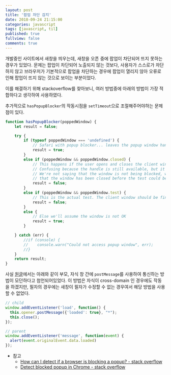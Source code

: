 ```yaml
---
layout: post
title: '팝업 차단 감지'
date: 2018-09-24 21:15:00
categories: javascript
tags: [javascript, til]
published: true
fullview: false
comments: true
---
```


개발중인 사이트에서 새창을 띄우는데, 새창을 오픈 중에 팝업이 차단되어 뜨지 못하는 경우가 있었다. 문제는 팝업이 차단되어 노출되지 않는 것보다, 사용자가 스스로가 차단하지 않고 브라우저가 기본적으로 팝업을 차단하는 경우에 팝업이 열리지 않아 오류로 인해 팝업이 뜨지 않는 것으로 보이는 부분이었다.

이를 해결하기 위해 stackoverflow를 찾아보니, 여러 방법중에 아래의 방법이 가장 적합하다고 생각하여 사용하였다.

추가적으로 `hasPopupBlocker`의 작동시점을 `setTimeout`으로 조절해주어야하는 문제점이 있다.

```javascript
function hasPopupBlocker(poppedWindow) {
    let result = false;

    try {
        if (typeof poppedWindow === 'undefined') {
            // Safari with popup blocker... leaves the popup window handle undefined
            result = true;
        }
        else if (poppedWindow && poppedWindow.closed) {
            // This happens if the user opens and closes the client window...
            // Confusing because the handle is still available, but it's in a "closed" state.
            // We're not saying that the window is not being blocked, we're just saying
            // that the window has been closed before the test could be run.
            result = false;
        }
        else if (poppedWindow && poppedWindow.test) {
            // This is the actual test. The client window should be fine.
            result = false;
        }
        else {
            // Else we'll assume the window is not OK
            result = true;
        }

    } catch (err) {
        //if (console) {
        //    console.warn("Could not access popup window", err);
        //}
    }
    return result;
}
```

사실 [원글](https://stackoverflow.com/questions/668286/detect-blocked-popup-in-chrome/1089792#1089792)에서는 아래와 같이 부모, 자식 창 간에 `postMessage`를 사용하여 통신하는 방법이 모던하다고 첨언되어있었다. 이 방법은 자식이 cross-domain 인 경우에도 작동을 하겠지만, 필자의 경우에는 새창이 필자가 수정할 수 없는 경우여서 해당 방법을 사용할 수 없었다.

```javascript
// child
window.addEventListener('load', function() {
  this.opener.postMessage({'loaded': true}, "*");
  this.close();
});

// parent
window.addEventListener('message', function(event) {
  alert(event.originalEvent.data.loaded)
});
```

* 참고
  * [How can I detect if a browser is blocking a popup? - stack overflow](https://stackoverflow.com/questions/2914/how-can-i-detect-if-a-browser-is-blocking-a-popup)
  * [Detect blocked popup in Chrome - stack overflow](https://stackoverflow.com/questions/668286/detect-blocked-popup-in-chrome/1089792#1089792)